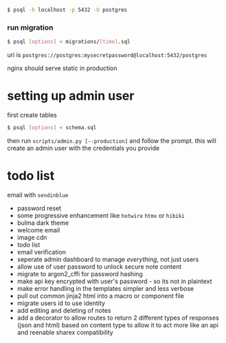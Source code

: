 ```bash
$ psql -h localhost -p 5432 -U postgres
```
### run migration
```bash
$ psql [options] < migrations/[time].sql
```

uri is `postgres://postgres:mysecretpassword@localhost:5432/postgres`

nginx should serve static in production

# setting up admin user
first create tables
```bash
$ psql [options] < schema.sql
```

then run `scripts/admin.py [--production]` and follow the prompt. this will create an admin user with the credentials you provide

# todo list
email with `sendinblue`
- password reset
- some progressive enhancement like `hotwire` `htmx` or `hibiki`
- bulma dark theme
- welcome email
- image cdn
- todo list
- email verification
- seperate admin dashboard to manage *everything*, not just users
- allow use of user password to unlock secure note content
- migrate to argon2_cffi for password hashing
- make api key encrypted with user's password - so its not in plaintext
- make error handling in the templates simpler and less verbose
- pull out common jinja2 html into a macro or component file
- migrate users id to use identity
- add editing and deleting of notes
- add a decorator to allow routes to return 2 different types of responses (json and html) based on content type to allow it to act more like an api and reenable sharex compatibility